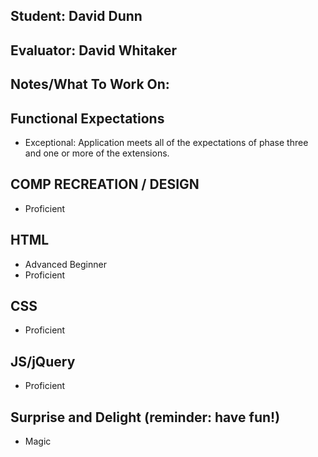 ## Student: David Dunn
## Evaluator: David Whitaker
## Notes/What To Work On:

## Functional Expectations

* Exceptional: Application meets all of the expectations of phase three and one or more of the extensions.  

## COMP RECREATION / DESIGN

* Proficient  

## HTML

* Advanced Beginner  
* Proficient  

## CSS

* Proficient  

## JS/jQuery

* Proficient  

## Surprise and Delight (reminder: have fun!)

* Magic
